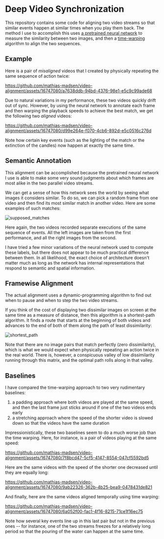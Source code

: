 # Deep Video Synchronization

This repository contains some code for aligning two video streams so that similar events happen at similar times when you play them back. The method I use to accomplish this uses [a pretrained neural network](https://pytorch.org/vision/master/models/resnet.html) to measure the similarity between two images, and then a [time-warping](https://en.wikipedia.org/wiki/Dynamic_time_warping) algorithm to align the two sequences.

## Example

Here is a pair of _misaligned_ videos that I created by physically repeating the same sequence of action twice:

https://github.com/mathias-madsen/video-alignment/assets/16747080/a7638ddb-94bd-4376-98e1-e5c9c99ade68

Due to natural variations in my performance, these two videos quickly drift out of sync. However, by using the neural network to annotate each frame and then warping the playback speeds to achieve the best match, we get the following two _aligned_ videos:

https://github.com/mathias-madsen/video-alignment/assets/16747080/d99e264e-f070-4cb6-892d-e5c0516c276d

Note how certain key events (such as the lighting of the match or the extinction of the candles) now happen at exactly the same time.

## Semantic Annotation

This alignment can be accomplished because the pretrained neural network I use is able to make some very sound judgments about which frames are most alike in the two parallel video streams.

We can get a sense of how this network sees the world by seeing what images it considers similar. To do so, we can pick a random frame from one video and then find its most similar match in another video. Here are some examples of such matches:

![supposed_matches](https://github.com/mathias-madsen/video-alignment/assets/16747080/01afc05c-3913-4d46-bb0b-1d77f4a60cd1)

Here again, the two videos recorded separate executions of the same sequence of events. All the left images are taken from the first performance, and all the right images from the second.

I have tried a few minor variations of the neural network used to compute these labels, but there does not appear to be much practical difference between them. In all likelihood, the exact choice of architecture doesn't matter much as long as the network has internal representations that respond to semantic and spatial information.

## Framewise Alignment

The actual alignment uses a dynamic-programming algorithm to find out when to pause and when to step the two video streams.

If you think of the cost of displaying two dissimilar images on screen at the same time as a measure of distance, then this algorithm is a shortest-path algorithm. It finds a route that starts at the beginning of both videos and advances to the end of both of them along the path of least dissimilarity:

![shortest_path](https://github.com/mathias-madsen/video-alignment/assets/16747080/2d7f4829-12bf-4597-ba0d-dbbe73569b76)

Note that there are no image pairs that match perfectly (zero dissimilarity), which is what we would expect when physically repeating an action twice in the real world. There is, however, a conspicuous valley of low dissimilarity running through this matrix, and the optimal path rolls along in that valley.

## Baselines

I have compared the time-warping approach to two very rudimentary baselines:

 1. a padding approach where both videos are played at the same speed, and then the last frame just sticks around if one of the two videos ends early
 2. a stretching approach where the speed of the shorter video is slowed down so that the videos have the same duration

Impressionistically, these two baselines seem to do a much worse job than the time warping. Here, for instance, is a pair of videos playing at the same speed:

https://github.com/mathias-madsen/video-alignment/assets/16747080/7f8bcd47-5cf5-4147-8554-047cf5592bd5

Here are the same videos with the speed of the shorter one decreased until they are equally long:

https://github.com/mathias-madsen/video-alignment/assets/16747080/9ab22326-362b-4b25-bea9-0478431de821

And finally, here are the same videos aligned temporally using time warping:

https://github.com/mathias-madsen/video-alignment/assets/16747080/6a052f00-fac1-4f16-8215-71ce1f16ec75

Note how several key events line up in this last pair but not in the previous ones -- for instance, one of the two streams freezes for a relatively long period so that the pouring of the water can happen at the same time.
